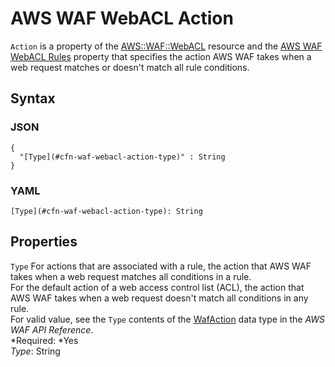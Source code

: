 # AWS WAF WebACL Action<a name="aws-properties-waf-webacl-action"></a>

`Action` is a property of the [AWS::WAF::WebACL](aws-resource-waf-webacl.md) resource and the [AWS WAF WebACL Rules](aws-properties-waf-webacl-rules.md) property that specifies the action AWS WAF takes when a web request matches or doesn't match all rule conditions\.

## Syntax<a name="w3ab2c21c14e1796b5"></a>

### JSON<a name="aws-properties-waf-webacl-action-syntax.json"></a>

```
{
  "[Type](#cfn-waf-webacl-action-type)" : String
}
```

### YAML<a name="aws-properties-waf-webacl-action-syntax.yaml"></a>

```
[Type](#cfn-waf-webacl-action-type): String
```

## Properties<a name="w3ab2c21c14e1796b7"></a>

`Type`  <a name="cfn-waf-webacl-action-type"></a>
For actions that are associated with a rule, the action that AWS WAF takes when a web request matches all conditions in a rule\.  
For the default action of a web access control list \(ACL\), the action that AWS WAF takes when a web request doesn't match all conditions in any rule\.  
For valid value, see the `Type` contents of the [WafAction](http://docs.aws.amazon.com/waf/latest/APIReference/API_WafAction.html) data type in the *AWS WAF API Reference*\.  
*Required: *Yes  
*Type*: String